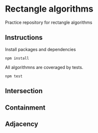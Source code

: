 # Rectangle algorithms

Practice repository for rectangle algorithms

## Instructions

Install packages and dependencies 

``` 
npm install
```

All algorithmns are coveraged by tests.

```
npm test
``` 

## Intersection

## Containment

## Adjacency